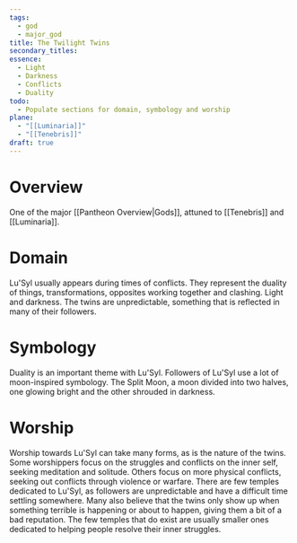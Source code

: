 ```yaml
---
tags:
  - god
  - major_god
title: The Twilight Twins
secondary_titles: 
essence:
  - Light
  - Darkness
  - Conflicts
  - Duality
todo:
  - Populate sections for domain, symbology and worship
plane:
  - "[[Luminaria]]"
  - "[[Tenebris]]"
draft: true
---
```

# Overview
One of the major [[Pantheon Overview|Gods]], attuned to [[Tenebris]] and [[Luminaria]].
# Domain
Lu'Syl usually appears during times of conflicts. They represent the duality of things, transformations, opposites working together and clashing. Light and darkness. The twins are unpredictable, something that is reflected in many of their followers.
# Symbology
Duality is an important theme with Lu'Syl. Followers of Lu'Syl use a lot of moon-inspired symbology. The Split Moon, a moon divided into two halves, one glowing bright and the other shrouded in darkness.
# Worship
Worship towards Lu'Syl can take many forms, as is the nature of the twins. Some worshippers focus on the struggles and conflicts on the inner self, seeking meditation and solitude. Others focus on more physical conflicts, seeking out conflicts through violence or warfare. There are few temples dedicated to Lu'Syl, as followers are unpredictable and have a difficult time settling somewhere. Many also believe that the twins only show up when something terrible is happening or about to happen, giving them a bit of a bad reputation. The few temples that do exist are usually smaller ones dedicated to helping people resolve their inner struggles.